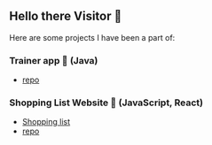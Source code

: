 ## Hello there Visitor 👋

Here are some projects I have been a part of:

### Trainer app 💪 (Java) 
- [repo](https://github.com/JoonasMV/Trainer)

### Shopping List Website 🛒 (JavaScript, React)
- [Shopping list](https://shopping-list-app.fly.dev/)
- [repo](https://github.com/ollivarila/group3-web-project)


<!--
**jennivh/jennivh** is a ✨ _special_ ✨ repository because its `README.md` (this file) appears on your GitHub profile.

Here are some ideas to get you started:

- 🔭 I’m currently working on ...
- 🌱 I’m currently learning ...
- 👯 I’m looking to collaborate on ...
- 🤔 I’m looking for help with ...
- 💬 Ask me about ...
- 📫 How to reach me: ...
- 😄 Pronouns: ...
- ⚡ Fun fact: ...
-->

